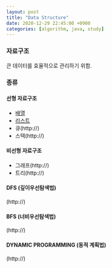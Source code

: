 ```yaml
---
layout: post
title: "Data Structure"
date: 2020-12-29 22:45:00 +0900
categories: [algorithm, java, study]
---
```


### 자료구조

큰 데이터를 효율적으로 관리하기 위함.<br>

### 종류

#### 선형 자료구조

- [배열](https://jaeeunzzang.github.io/algorithm/java/study/2020/12/29/array.html)
- [리스트](https://jaeeunzzang.github.io/algorithm/java/study/2020/12/30/list.html)
- 큐(http://)
- 스택(http://)

#### 비선형 자료구조

- 그래프(http://)
- 트리(http://)

#### DFS (깊이우선탐색법)

(http://)

#### BFS (너비우선탐색법)

(http://)

#### DYNAMIC PROGRAMMING (동적 계획법)

(http://)
